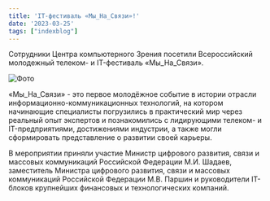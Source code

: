 ```yaml
---
title: 'IT-фестиваль «Мы_На_Связи»!'
date: '2023-03-25'
tags: ["indexblog"]
---
```



Сотрудники Центра компьютерного Зрения посетили Всероссийский молодежный телеком- и IT-фестиваль «Мы_На_Связи».
<!--more-->
![Фото](/svyaz.jpg "Фото")

«Мы_На_Связи» - это первое молодёжное событие в истории отрасли информационно-коммуникационных технологий, на котором начинающие специалисты погрузились в практический мир через реальный опыт экспертов и познакомились с лидирующими телеком- и IT-предприятиями, достижениями индустрии, а также могли сформировать представление о развитии своей карьеры.



В мероприятии приняли участие Министр цифрового развития, связи и массовых коммуникаций Российской Федерации М.И. Шадаев, заместитель Министра цифрового развития, связи и массовых коммуникаций Российской Федерации М.В. Паршин и руководители IT-блоков крупнейших финансовых и технологических компаний.
